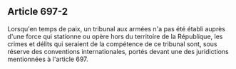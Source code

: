 Article 697-2
----
Lorsqu'en temps de paix, un tribunal aux armées n'a pas été établi auprès d'une
force qui stationne ou opère hors du territoire de la République, les crimes et
délits qui seraient de la compétence de ce tribunal sont, sous réserve des
conventions internationales, portés devant une des juridictions mentionnées à
l'article 697.
